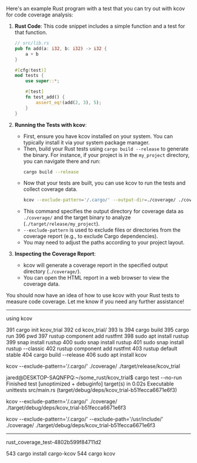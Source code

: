 Here's an example Rust program with a test that you can try out with kcov for code coverage analysis:

1. **Rust Code**: This code snippet includes a simple function and a test for that function.

   ```rust
   // src/lib.rs
   pub fn add(a: i32, b: i32) -> i32 {
       a + b
   }

   #[cfg(test)]
   mod tests {
       use super::*;

       #[test]
       fn test_add() {
           assert_eq!(add(2, 3), 5);
       }
   }
   ```

2. **Running the Tests with kcov**:

   - First, ensure you have kcov installed on your system. You can typically install it via your system package manager.
   - Then, build your Rust tests using `cargo build --release` to generate the binary. For instance, if your project is in the `my_project` directory, you can navigate there and run:
     ```bash
     cargo build --release
     ```
   - Now that your tests are built, you can use kcov to run the tests and collect coverage data.
     ```bash
     kcov --exclude-pattern='/.cargo/' --output-dir=./coverage/ ./coverage/target/release/my_project
     ```
   - This command specifies the output directory for coverage data as `./coverage/` and the target binary to analyze (`./target/release/my_project`).
   - `--exclude-pattern` is used to exclude files or directories from the coverage report (e.g., to exclude Cargo dependencies).
   - You may need to adjust the paths according to your project layout.

3. **Inspecting the Coverage Report**:
   - kcov will generate a coverage report in the specified output directory (`./coverage/`).
   - You can open the HTML report in a web browser to view the coverage data.

You should now have an idea of how to use kcov with your Rust tests to measure code coverage. Let me know if you need any further assistance!

---

using kcov

391 cargo init kcov_trial
392 cd kcov_trial/
393 ls
394 cargo build
395 cargo run
396 pwd
397 rustup component add rustfmt
398 sudo apt install rustup
399 snap install rustup
400 sudo snap install rustup
401 sudo snap install rustup --classic
402 rustup component add rustfmt
403 rustup default stable
404 cargo build --release
406 sudo apt install kcov

kcov --exclude-pattern='/.cargo/' ./coverage/ ./target/release/kcov_trial

jared@DESKTOP-SAQNFPQ:~/some_rust/kcov_trial$ cargo test --no-run
Finished test [unoptimized + debuginfo] target(s) in 0.02s
Executable unittests src/main.rs (target/debug/deps/kcov_trial-b51fecca6671e6f3)

kcov --exclude-pattern='/.cargo/' ./coverage/ ./target/debug/deps/kcov_trial-b51fecca6671e6f3

kcov --exclude-pattern='/.cargo/' --exclude-path='/usr/include/' ./coverage/ ./target/debug/deps/kcov_trial-b51fecca6671e6f3

---

rust_coverage_test-4802b599f84711d2



  543  cargo install cargo-kcov
  544  cargo kcov